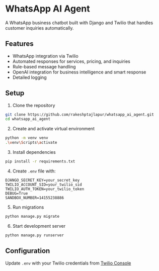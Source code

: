 # WhatsApp AI Agent

A WhatsApp business chatbot built with Django and Twilio that handles customer inquiries automatically.

## Features
- WhatsApp integration via Twilio
- Automated responses for services, pricing, and inquiries
- Rule-based message handling
- OpenAI integration for business intelligence and smart response
- Detailed logging

## Setup
1. Clone the repository
```bash
git clone https://github.com/rakeshptajlapur/whatsapp_ai_agent.git
cd whatsapp_ai_agent
```

2. Create and activate virtual environment
```bash
python -m venv venv
.\venv\Scripts\activate
```

3. Install dependencies
```bash
pip install -r requirements.txt
```

4. Create `.env` file with:
```plaintext
DJANGO_SECRET_KEY=your_secret_key
TWILIO_ACCOUNT_SID=your_twilio_sid
TWILIO_AUTH_TOKEN=your_twilio_token
DEBUG=True
SANDBOX_NUMBER=14155238886
```

5. Run migrations
```bash
python manage.py migrate
```

6. Start development server
```bash
python manage.py runserver
```

## Configuration
Update `.env` with your Twilio credentials from [Twilio Console](https://console.twilio.com/)